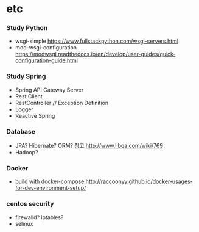 # etc
### Study Python
- wsgi-simple
 https://www.fullstackpython.com/wsgi-servers.html
- mod-wsgi-configuration
https://modwsgi.readthedocs.io/en/develop/user-guides/quick-configuration-guide.html

### Study Spring
- Spring API Gateway Server
- Rest Client
- RestController // Exception Definition
- Logger
- Reactive Spring

### Database
- JPA? Hibernate? ORM? 참고 http://www.libqa.com/wiki/769
- Hadoop? 

### Docker
- build with docker-compose http://raccoonyy.github.io/docker-usages-for-dev-environment-setup/

### centos security
- firewalld? iptables?
- selinux
